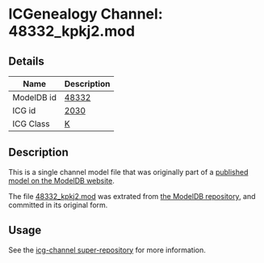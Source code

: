 # ICGenealogy Channel: 48332\_kpkj2.mod

## Details

Name | Description
---- | -----------
ModelDB id | [48332](http://senselab.med.yale.edu/ModelDB/ShowModel.cshtml?model=48332)
ICG id | [2030](http://icg.neurotheory.ox.ac.uk/channels/1/2030)
ICG Class | [K](http://icg.neurotheory.ox.ac.uk/channels/1)

## Description

This is a single channel model file that was originally part of a [published model on the ModelDB website](http://senselab.med.yale.edu/mModelDB/ShowModel.cshtml?model=48332).

The file [48332\_kpkj2.mod](48332_kpkj2.mod) was extrated from [the ModelDB repository](http://senselab.med.yale.edu/ModelDB/ShowModel.cshtml?model=48332), and committed in its original form.

## Usage

See the [icg-channel super-repository](https://github.com/icgenealogy/icg-channels) for more information.